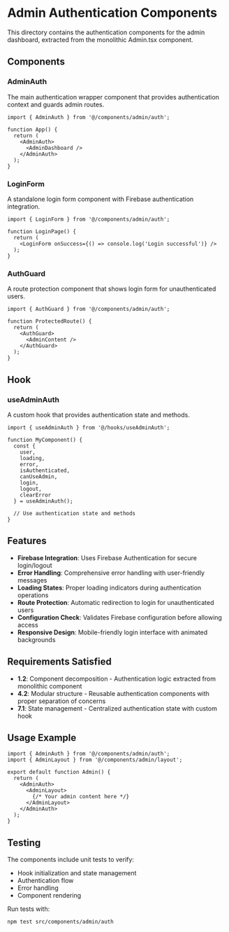 # Admin Authentication Components

This directory contains the authentication components for the admin dashboard, extracted from the monolithic Admin.tsx component.

## Components

### AdminAuth
The main authentication wrapper component that provides authentication context and guards admin routes.

```tsx
import { AdminAuth } from '@/components/admin/auth';

function App() {
  return (
    <AdminAuth>
      <AdminDashboard />
    </AdminAuth>
  );
}
```

### LoginForm
A standalone login form component with Firebase authentication integration.

```tsx
import { LoginForm } from '@/components/admin/auth';

function LoginPage() {
  return (
    <LoginForm onSuccess={() => console.log('Login successful')} />
  );
}
```

### AuthGuard
A route protection component that shows login form for unauthenticated users.

```tsx
import { AuthGuard } from '@/components/admin/auth';

function ProtectedRoute() {
  return (
    <AuthGuard>
      <AdminContent />
    </AuthGuard>
  );
}
```

## Hook

### useAdminAuth
A custom hook that provides authentication state and methods.

```tsx
import { useAdminAuth } from '@/hooks/useAdminAuth';

function MyComponent() {
  const { 
    user, 
    loading, 
    error, 
    isAuthenticated, 
    canUseAdmin, 
    login, 
    logout, 
    clearError 
  } = useAdminAuth();

  // Use authentication state and methods
}
```

## Features

- **Firebase Integration**: Uses Firebase Authentication for secure login/logout
- **Error Handling**: Comprehensive error handling with user-friendly messages
- **Loading States**: Proper loading indicators during authentication operations
- **Route Protection**: Automatic redirection to login for unauthenticated users
- **Configuration Check**: Validates Firebase configuration before allowing access
- **Responsive Design**: Mobile-friendly login interface with animated backgrounds

## Requirements Satisfied

- **1.2**: Component decomposition - Authentication logic extracted from monolithic component
- **4.2**: Modular structure - Reusable authentication components with proper separation of concerns
- **7.1**: State management - Centralized authentication state with custom hook

## Usage Example

```tsx
import { AdminAuth } from '@/components/admin/auth';
import { AdminLayout } from '@/components/admin/layout';

export default function Admin() {
  return (
    <AdminAuth>
      <AdminLayout>
        {/* Your admin content here */}
      </AdminLayout>
    </AdminAuth>
  );
}
```

## Testing

The components include unit tests to verify:
- Hook initialization and state management
- Authentication flow
- Error handling
- Component rendering

Run tests with:
```bash
npm test src/components/admin/auth
```